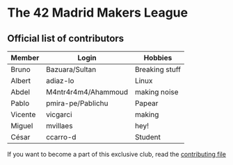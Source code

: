 # The 42 Madrid Makers League

## Official list of contributors

|Member|Login|Hobbies|
|---|---|---|
|Bruno|Bazuara/Sultan|Breaking stuff|
|Albert|adiaz-lo|Linux|
|Abdel|M4ntr4r4m4/Ahammoud|making noise|
|Pablo|pmira-pe/Pablichu|Papear|
|Vicente|vicgarci|making|
|Miguel|mvillaes|hey!|
|César|ccarro-d|Student|

If you want to become a part of this exclusive club, read the [contributing file](CONTRIBUTING.md)

